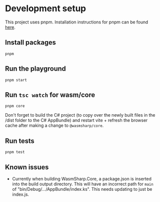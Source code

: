 # Development setup
This project uses pnpm. Installation instructions for pnpm can be found [here](https://pnpm.io/installation).

## Install packages
```
pnpm
```

## Run the playground
```
pnpm start
```

## Run `tsc watch` for wasm/core
```
pnpm core
```

Don't forget to build the C# project (to copy over the newly built files in the /dist folder to the C# AppBundle) and restart vite + refresh the browser cache after making a change to `@wasmsharp/core`.

## Run tests
```
pnpm test
```

## Known issues
* Currently when building WasmSharp.Core, a package.json is inserted into the build output directory. This will have an incorrect path for `main` of "bin/Debug/.../AppBundle/index.ks". This needs updating to just be index.js.

